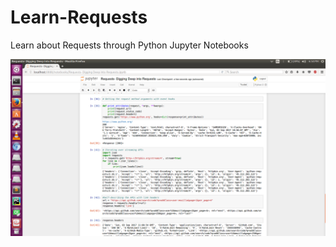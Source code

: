 # Learn-Requests
Learn about Requests through Python Jupyter Notebooks

![Screenshot](https://raw.githubusercontent.com/gauravssnl/Learn-Requests/master/sample.png)
